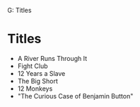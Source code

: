 G: Titles

# Titles
- A River Runs Through It
- Fight Club
- 12 Years a Slave
- The Big Short
- 12 Monkeys
- "The Curious Case of Benjamin Button"

